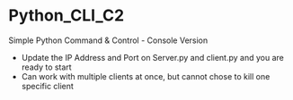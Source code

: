 # Python_CLI_C2
Simple Python Command &amp; Control - Console Version 

- Update the IP Address and Port on Server.py and client.py and you are ready to start
- Can work with multiple clients at once, but cannot chose to kill one specific client

